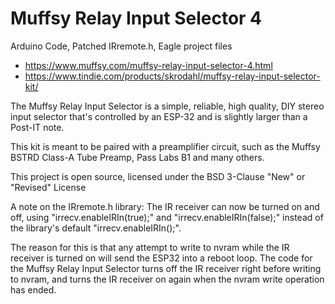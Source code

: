 # Muffsy Relay Input Selector 4

Arduino Code, Patched IRremote.h, Eagle project files

- https://www.muffsy.com/muffsy-relay-input-selector-4.html
- https://www.tindie.com/products/skrodahl/muffsy-relay-input-selector-kit/

The Muffsy Relay Input Selector is a simple, reliable, high quality, DIY stereo input selector that's controlled by an ESP-32 and is slightly larger than a Post-IT note.

This kit is meant to be paired with a preamplifier circuit, such as the Muffsy BSTRD Class-A Tube Preamp, Pass Labs B1 and many others.

This project is open source, licensed under the BSD 3-Clause "New" or "Revised" License

A note on the IRremote.h library:
The IR receiver can now be turned on and off, using "irrecv.enableIRIn(true);" and "irrecv.enableIRIn(false);" instead of the library's default "irrecv.enableIRIn();".
  
The reason for this is that any attempt to write to nvram while the IR receiver is turned on will send the ESP32 into a reboot loop. The code for the Muffsy Relay Input Selector turns off the IR receiver right before writing to nvram, and turns the IR receiver on again when the nvram write operation has ended.
